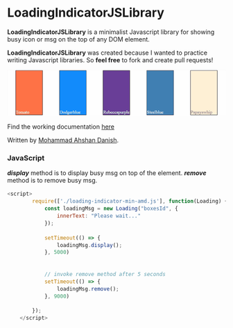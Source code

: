 # LoadingIndicatorJSLibrary

**LoadingIndicatorJSLibrary** is a minimalist Javascript library for showing busy icon or msg on the top of any DOM element.


**LoadingIndicatorJSLibrary** was created because I wanted to practice writing Javascript libraries. So **feel free** to fork and create pull requests!

![LoadingIndicatorJSLibrary](demo.gif)

Find the working documentation <a href="https://github.com/mailtodanish/LoadingIndicatorJSLibrary/tree/main/example" target="_blank">here</a>

Written by [Mohammad Ahshan Danish](https://github.com/mailtodanish).


### JavaScript

_**display**_  method is to display busy msg on top of the element.
_**remove**_ method is to remove busy msg.
```js
<script>
        require(['./loading-indicator-min-amd.js'], function(Loading) {
            const loadingMsg = new Loading("boxesId", {
                innerText: "Please wait..."
            });

            setTimeout(() => {
                loadingMsg.display();
            }, 5000)


            // invoke remove method after 5 seconds
            setTimeout(() => {
                loadingMsg.remove();
            }, 9000)

        });
    </script>
```
